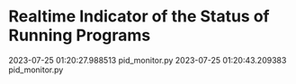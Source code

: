 # Realtime Indicator of the Status of Running Programs
2023-07-25 01:20:27.988513
pid_monitor.py
2023-07-25 01:20:43.209383
pid_monitor.py
